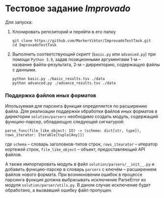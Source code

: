 # Тестовое задание _Improvado_

Для запуска:
1. Клонировать репозиторий и перейти в его папку
    ```
    git clone https://github.com/MarkerViktor/ImprovadoTestTask.git
    cd ImprovadoTestTask
    ```
2. Выполнить соответствующий скрипт (`basic.py` или `advanced.py`) при помощи `Python 3.9`, задав позиционными аргументами 1-м – название файла-результата, 2-м – дирректорию, содержащую файлы с данными.
    ```
    python basic.py ./basic_results.tsv ./data
    python advanced.py ./advance_results.tsv ./data
    ```
  
### Поддержка файлов иных форматов
Ипользуемая для парсинга функция определяется по расширению файла. Для реализации поддержки обработки файлов иных форматов в директории `solution/parsers` необходимо создать модуль, содержащий функцию-парсер, обладающую следующей сигнатурой:
```
parse_func(file_like_object: IO) -> (schema: dict[str, type]), rows_iterator: Iterable[tuple[Any]])
```
где `schema` – словарь заголовков-типов строк,
    `rows_itearator` – итератор кортежей строк,
    `file_like_object` – объект, предоставляющий API файлов.

А также импортировать модуль в файл `solution/parsers/__init__.py` и добавить функцию-парсер в словарь `parsers` с ключём – расширением файлов нового формата.
При возникновении ошибок в процессе парсинга функция должна выбрасывать исключение ParseError из модуля `solution/parser/utils.py`. В даном случае исключение будет обработано, а вызвавший ошибку файл пропущен.
